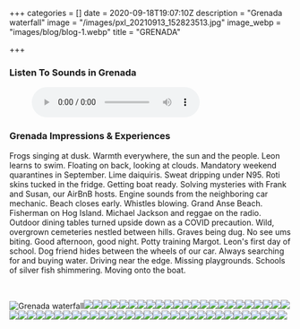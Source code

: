 +++
categories = []
date = 2020-09-18T19:07:10Z
description = "Grenada waterfall"
image = "/images/pxl_20210913_152823513.jpg"
image_webp = "images/blog/blog-1.webp"
title = "GRENADA"

+++
<p> <p>

### Listen To Sounds in Grenada

<figure> <figcaption></figcaption> <audio controls src="/images/nethermead-blog-grenada-audio3.mp3"> Your browser does not support the <code>audio</code> element. </audio> </figure> <p>

### Grenada Impressions & Experiences

<span class="impressions">Frogs singing at dusk. Warmth everywhere, the sun and the people. Leon learns to swim. Floating on back, looking at clouds. Mandatory weekend quarantines in September. Lime daiquiris. Sweat dripping under N95. Roti skins tucked in the fridge. Getting boat ready. Solving mysteries with Frank and Susan, our AirBnB hosts. Engine sounds from the neighboring car mechanic. Beach closes early. Whistles blowing. Grand Anse Beach. Fisherman on Hog Island. Michael Jackson and reggae on the radio. Outdoor dining tables turned upside down as a COVID precaution. Wild, overgrown cemeteries nestled between hills. Graves being dug. No see ums biting. Good afternoon, good night. Potty training Margot. Leon's first day of school. Dog friend hides between the wheels of our car. Always searching for and buying water. Driving near the edge. Missing playgrounds. Schools of silver fish shimmering. Moving onto the boat.</span>

<br>

![Grenada waterfall](/images/pxl_20210913_161135358-1.jpg)![](/images/pxl_20210910_211147810.jpg)![](/images/pxl_20210906_150720375.jpg)![](/images/pxl_20210906_135405934.jpg)![](/images/pxl_20210910_211241726-portrait.jpg)![](/images/pxl_20210904_135342697.jpg)![](/images/pxl_20210902_202221529.jpg)![](/images/pxl_20210913_152844146.jpg)![](/images/pxl_20210906_152650176.jpg)![](/images/img_8029.jpg)![](/images/img_7376.jpg)![](/images/pxl_20210922_213034653.jpg)![](/images/pxl_20211004_153842846.jpg)![](/images/img_8036.jpg)![](/images/img_7865.jpg)![](/images/img_8308.jpg)![](/images/img_8026.jpg)![](/images/pxl_20210922_213018747.jpg)![](/images/img_8175.jpg)![](/images/pxl_20210913_161144246.jpg)![](/images/img_7408.jpg)![](/images/img_7977.jpg)![](/images/img_8200.jpg)![](/images/img_7980.jpg)![](/images/img_7362.jpg)![](/images/pxl_20211004_162652370.jpg)![](/images/pxl_20210906_135214682.jpg)![](/images/img_8286.jpg)![](/images/img_8168.jpg)![](/images/img_8020.jpg)![](/images/img_7896.jpg)![](/images/img_8321.jpg)![](/images/img_7342.jpg)![](/images/pxl_20210902_204712173-portrait.jpg)![](/images/img_8316.jpg)![](/images/img_8242.jpg)![](/images/img_7964.jpg)![](/images/pxl_20210924_130145841-portrait.jpg)![](/images/img_7988.jpg)![](/images/pxl_20210917_214256683.jpg)![](/images/img_7441.jpg)![](/images/img_8043.jpg)![](/images/pxl_20211010_124911088.jpg)![](/images/pxl_20210917_133831004.jpg)![](/images/pxl_20211005_184556185-1.jpg)![](/images/pxl_20211006_112539286.jpg)![](/images/pxl_20210928_154657372-portrait.jpg)![](/images/pxl_20210906_135333719.jpg)![](/images/img_7355.jpg)![](/images/pxl_20211011_112928260-portrait.jpg)![](/images/pxl_20210917_214238798-portrait_original.jpg)![](/images/img_7886.jpg)![](/images/img_7349.jpg)![](/images/img_7960.jpg)![](/images/img_7347.jpg)